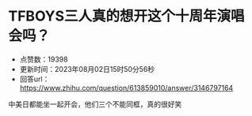 # TFBOYS三人真的想开这个十周年演唱会吗？
- 点赞数：19398
- 更新时间：2023年08月02日15时50分56秒
- 回答url：https://www.zhihu.com/question/613859010/answer/3146797164
<body>
 <p data-pid="rTJjKhHA">中美日都能坐一起开会，他们三个不能同框，真的很好笑</p>
</body>